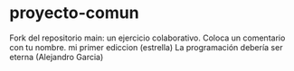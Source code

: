# proyecto-comun
Fork del repositorio main: un ejercicio colaborativo.
Coloca un comentario con tu nombre.
mi primer ediccion (estrella) 
La programación debería ser eterna (Alejandro Garcia)
